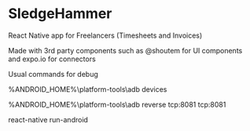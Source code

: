 # SledgeHammer
React Native app for Freelancers (Timesheets and Invoices)

Made with 3rd party components such as @shoutem for UI components and expo.io for connectors

Usual commands for debug

%ANDROID_HOME%\platform-tools\adb devices

%ANDROID_HOME%\platform-tools\adb reverse tcp:8081 tcp:8081

react-native run-android

